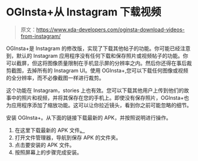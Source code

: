 # OGInsta+从 Instagram 下载视频

> 原文：<https://www.xda-developers.com/oginsta-download-videos-from-instagram/>

OGInsta+是 Instagram 的修改版，实现了下载其他帖子的功能。你可能已经注意到，默认的 Instagram 应用程序没有任何下载和保存照片或视频帖子的功能。你可以截屏，但这将图像质量限制在手机显示屏的分辨率之内。然后你还得在事后裁剪截图，去掉所有的 Instagram UI。使用 OGInsta+,您可以下载任何图像或视频的全分辨率，而不必像截图一样进行裁剪。

这个功能在 Instagram，stories 上也有效。您可以下载其他用户上传到他们的故事中的照片和视频，并将其保存在您的手机上。即使没有保存照片，OGInsta+也为应用程序添加了缩放功能。这可以让你拉近镜头，看到你之前可能忽略的细节。

安装 OGInsta+。从下面的链接下载最新的 APK，并按照说明进行操作。

1.  在这里下载最新的 APK 文件[。](http://ogmods.net/en/oginsta)
2.  打开文件管理器，导航到保存 APK 的文件夹。
3.  点击要安装的 APK 文件。
4.  按照屏幕上的步骤完成安装。